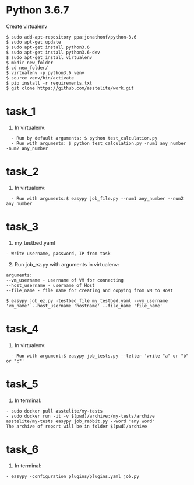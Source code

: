# Python 3.6.7

Create virtualenv
```
$ sudo add-apt-repository ppa:jonathonf/python-3.6
$ sudo apt-get update
$ sudo apt-get install python3.6
$ sudo apt-get install python3.6-dev
$ sudo apt-get install virtualenv
$ mkdir new_folder
$ cd new_folder/
$ virtualenv -p python3.6 venv
$ source venv/bin/activate
$ pip install -r requirements.txt
$ git clone https://github.com/asstelite/work.git
```

# task_1
1. In virtualenv:
```
  - Run by default arguments: $ python test_calculation.py
  - Run with arguments: $ python test_calculation.py -num1 any_number -num2 any_number
```

# task_2
1. In virtualenv:
```
  - Run with arguments:$ easypy job_file.py --num1 any_number --num2 any_number
```

# task_3
1.  my_testbed.yaml
```
- Write username, password, IP from task
```

2. Run job_ez.py with arguments in virtualenv:

```
arguments:
--vm_username - username of VM for connecting
--host_username - username of Host
--file_name - file name for creating and copying from VM to Host

$ easypy job_ez.py -testbed_file my_testbed.yaml --vm_username 'vm_name' --host_username 'hostname' --file_name 'file_name'
```

# task_4
1. In virtualenv:
```
  - Run with argument:$ easypy job_tests.py --letter 'write "a" or "b" or "c"'
```

# task_5
1. In terminal:
```
- sudo docker pull asstelite/my-tests
- sudo docker run -it -v $(pwd)/archive:/my-tests/archive asstelite/my-tests easypy job_rabbit.py --word "any word"
The archive of report will be in folder $(pwd)/archive
```

# task_6
1. In terminal:
```
- easypy -configuration plugins/plugins.yaml job.py

```
